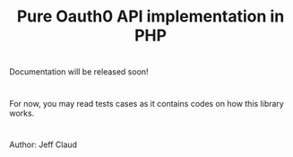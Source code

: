 <h1 align="center">
	Pure Oauth0 API implementation in PHP
</h1>

#
Documentation will be released soon!
#
For now, you may read tests cases as it contains codes on how this library works.
#
Author: Jeff Claud